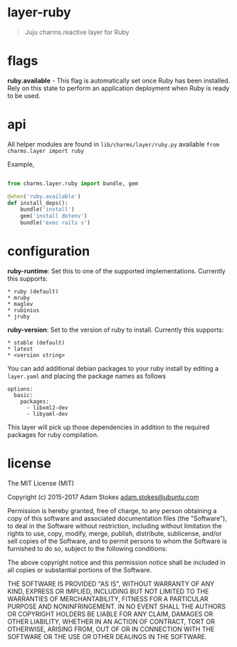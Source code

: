 # layer-ruby
> Juju charms.reactive layer for Ruby

# flags

**ruby.available** - This flag is automatically set once Ruby has been
installed. Rely on this state to perform an application deployment when Ruby
is ready to be used.

# api

All helper modules are found in `lib/charms/layer/ruby.py` available `from charms.layer import ruby`

Example,

```python

from charms.layer.ruby import bundle, gem

@when('ruby.available')
def install_deps():
    bundle('install')
    gem('install dotenv')
    bundle('exec rails s')

```

# configuration

**ruby-runtime**: Set this to one of the supported implementations. Currently
this supports:

    * ruby (default)
    * mruby
    * maglev
    * rubinius
    * jruby

**ruby-version**: Set to the version of ruby to install. Currently this supports:

    * stable (default)
    * latest
    * <version string>

You can add additional debian packages to your ruby install by editing a
`layer.yaml` and placing the package names as follows

```
options:
  basic:
    packages:
      - libxml2-dev
      - libyaml-dev
```

This layer will pick up those dependencies in addition to the required packages
for ruby compilation.

# license

The MIT License (MIT)

Copyright (c) 2015-2017 Adam Stokes <adam.stokes@ubuntu.com>

Permission is hereby granted, free of charge, to any person obtaining a copy
of this software and associated documentation files (the "Software"), to deal
in the Software without restriction, including without limitation the rights
to use, copy, modify, merge, publish, distribute, sublicense, and/or sell
copies of the Software, and to permit persons to whom the Software is
furnished to do so, subject to the following conditions:

The above copyright notice and this permission notice shall be included in
all copies or substantial portions of the Software.

THE SOFTWARE IS PROVIDED "AS IS", WITHOUT WARRANTY OF ANY KIND, EXPRESS OR
IMPLIED, INCLUDING BUT NOT LIMITED TO THE WARRANTIES OF MERCHANTABILITY,
FITNESS FOR A PARTICULAR PURPOSE AND NONINFRINGEMENT. IN NO EVENT SHALL THE
AUTHORS OR COPYRIGHT HOLDERS BE LIABLE FOR ANY CLAIM, DAMAGES OR OTHER
LIABILITY, WHETHER IN AN ACTION OF CONTRACT, TORT OR OTHERWISE, ARISING FROM,
OUT OF OR IN CONNECTION WITH THE SOFTWARE OR THE USE OR OTHER DEALINGS IN
THE SOFTWARE.
